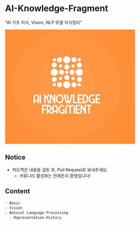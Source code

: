 # AI-Knowledge-Fragment
"AI 기초 지식, Vision, NLP 모델 지식정리"

![](logo1.JPG)


## Notice

- 피드백은 내용을 검토 후, Pull Request로 보내주세요.
  - 커뮤니티 활성화는 언제든지 환영입니다!
  
## Content

```
- Basic
- Vision
- Natural Language Processing
  - Representation History
```
